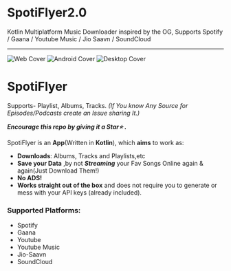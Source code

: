 # SpotiFlyer2.0
Kotlin Multiplatform Music Downloader inspired by the OG, Supports Spotify / Gaana / Youtube Music / Jio Saavn / SoundCloud

---
![Web Cover](art/cover-web.jpg)
![Android Cover](art/cover-android.jpg)
![Desktop Cover](art/cover-desktop.jpg)


# SpotiFlyer

Supports- Playlist, Albums, Tracks. _(If You know Any Source for Episodes/Podcasts create an Issue sharing It.)_


***Encourage this repo by giving it a Star⭐ .***

SpotiFlyer is an **App**(Written in **Kotlin**), which **aims** to work as:
  - **Downloads**: Albums, Tracks and Playlists,etc 
  - **Save your Data** ,by not **_Streaming_** your Fav Songs Online again & again(Just Download Them!)
  - **No ADS!** 
  - **Works straight out of the box** and does not require you to generate or mess with your API keys (already included).
  
### Supported Platforms:
- Spotify
- Gaana
- Youtube
- Youtube Music
- Jio-Saavn
- SoundCloud
